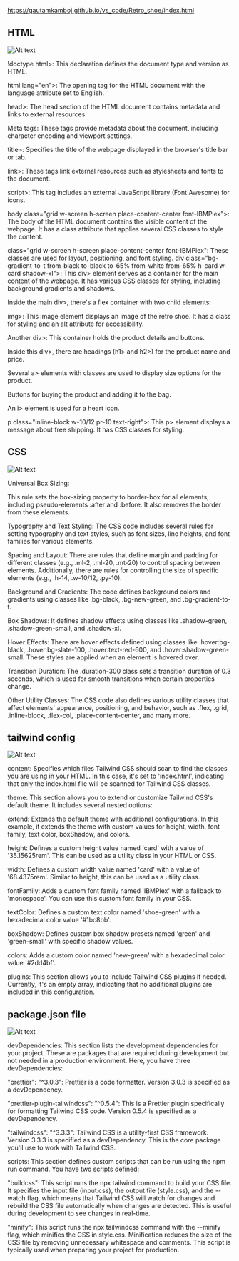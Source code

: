 https://gautamkamboj.github.io/vs_code/Retro_shoe/index.html



## HTML

![Alt text](image.png)

!doctype html>: This declaration defines the document type and version as HTML.

html lang="en">: The opening tag for the HTML document with the language attribute set to English.

head>: The head section of the HTML document contains metadata and links to external resources.

Meta tags: These tags provide metadata about the document, including character encoding and viewport settings.

title>: Specifies the title of the webpage displayed in the browser's title bar or tab.

link>: These tags link external resources such as stylesheets and fonts to the document.

script>: This tag includes an external JavaScript library (Font Awesome) for icons.

body class="grid w-screen h-screen place-content-center font-IBMPlex">: The body of the HTML document contains the visible content of the webpage. It has a class attribute that applies several CSS classes to style the content.

class="grid w-screen h-screen place-content-center font-IBMPlex": These classes are used for layout, positioning, and font styling.
div class="bg-gradient-to-t from-black to-black to-65% from-white from-65% h-card w-card shadow-xl">: This div> element serves as a container for the main content of the webpage. It has various CSS classes for styling, including background gradients and shadows.

Inside the main div>, there's a flex container with two child elements:

img>: This image element displays an image of the retro shoe. It has a class for styling and an alt attribute for accessibility.

Another div>: This container holds the product details and buttons.

Inside this div>, there are headings (h1> and h2>) for the product name and price.

Several a> elements with classes are used to display size options for the product.

Buttons for buying the product and adding it to the bag.

An i> element is used for a heart icon.

p class="inline-block w-10/12 pr-10 text-right">: This p> element displays a message about free shipping. It has CSS classes for styling.


## CSS


![Alt text](image-1.png)

Universal Box Sizing:

This rule sets the box-sizing property to border-box for all elements, including pseudo-elements :after and :before. It also removes the border from these elements.

Typography and Text Styling:
The CSS code includes several rules for setting typography and text styles, such as font sizes, line heights, and font families for various elements.

Spacing and Layout:
There are rules that define margin and padding for different classes (e.g., .ml-2, .ml-20, .mt-20) to control spacing between elements. Additionally, there are rules for controlling the size of specific elements (e.g., .h-14, .w-10/12, .py-10).

Background and Gradients:
The code defines background colors and gradients using classes like .bg-black, .bg-new-green, and .bg-gradient-to-t.

Box Shadows:
It defines shadow effects using classes like .shadow-green, .shadow-green-small, and .shadow-xl.

Hover Effects:
There are hover effects defined using classes like .hover:bg-black, .hover:bg-slate-100, .hover:text-red-600, and .hover:shadow-green-small. These styles are applied when an element is hovered over.

Transition Duration:
The .duration-300 class sets a transition duration of 0.3 seconds, which is used for smooth transitions when certain properties change.

Other Utility Classes:
The CSS code also defines various utility classes that affect elements' appearance, positioning, and behavior, such as .flex, .grid, .inline-block, .flex-col, .place-content-center, and many more.



## tailwind config

![Alt text](image-3.png)

content: Specifies which files Tailwind CSS should scan to find the classes you are using in your HTML. In this case, it's set to 'index.html', indicating that only the index.html file will be scanned for Tailwind CSS classes.

theme: This section allows you to extend or customize Tailwind CSS's default theme. It includes several nested options:

extend: Extends the default theme with additional configurations. In this example, it extends the theme with custom values for height, width, font family, text color, boxShadow, and colors.

height: Defines a custom height value named 'card' with a value of '35.15625rem'. This can be used as a utility class in your HTML or CSS.

width: Defines a custom width value named 'card' with a value of '68.4375rem'. Similar to height, this can be used as a utility class.

fontFamily: Adds a custom font family named 'IBMPlex' with a fallback to 'monospace'. You can use this custom font family in your CSS.

textColor: Defines a custom text color named 'shoe-green' with a hexadecimal color value '#1bc8bb'.

boxShadow: Defines custom box shadow presets named 'green' and 'green-small' with specific shadow values.

colors: Adds a custom color named 'new-green' with a hexadecimal color value '#2dd4bf'.

plugins: This section allows you to include Tailwind CSS plugins if needed. Currently, it's an empty array, indicating that no additional plugins are included in this configuration.






## package.json file

![Alt text](image-2.png)

devDependencies: This section lists the development dependencies for your project. These are packages that are required during development but not needed in a production environment. Here, you have three devDependencies:

"prettier": "^3.0.3": Prettier is a code formatter. Version 3.0.3 is specified as a devDependency.

"prettier-plugin-tailwindcss": "^0.5.4": This is a Prettier plugin specifically for formatting Tailwind CSS code. Version 0.5.4 is specified as a devDependency.

"tailwindcss": "^3.3.3": Tailwind CSS is a utility-first CSS framework. Version 3.3.3 is specified as a devDependency. This is the core package you'll use to work with Tailwind CSS.

scripts: This section defines custom scripts that can be run using the npm run command. You have two scripts defined:

"buildcss": This script runs the npx tailwind command to build your CSS file. It specifies the input file (input.css), the output file (style.css), and the --watch flag, which means that Tailwind CSS will watch for changes and rebuild the CSS file automatically when changes are detected. This is useful during development to see changes in real-time.

"minify": This script runs the npx tailwindcss command with the --minify flag, which minifies the CSS in style.css. Minification reduces the size of the CSS file by removing unnecessary whitespace and comments. This script is typically used when preparing your project for production.


